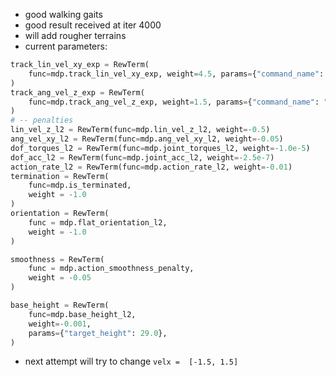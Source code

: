 - good walking gaits
- good result received at iter 4000
- will add rougher terrains
- current parameters:
```python
track_lin_vel_xy_exp = RewTerm(
    func=mdp.track_lin_vel_xy_exp, weight=4.5, params={"command_name": "base_velocity", "std": math.sqrt(0.25)}
)
track_ang_vel_z_exp = RewTerm(
    func=mdp.track_ang_vel_z_exp, weight=1.5, params={"command_name": "base_velocity", "std": math.sqrt(0.25)}
)
# -- penalties
lin_vel_z_l2 = RewTerm(func=mdp.lin_vel_z_l2, weight=-0.5)
ang_vel_xy_l2 = RewTerm(func=mdp.ang_vel_xy_l2, weight=-0.05)
dof_torques_l2 = RewTerm(func=mdp.joint_torques_l2, weight=-1.0e-5)
dof_acc_l2 = RewTerm(func=mdp.joint_acc_l2, weight=-2.5e-7)
action_rate_l2 = RewTerm(func=mdp.action_rate_l2, weight=-0.01)
termination = RewTerm(
    func=mdp.is_terminated,
    weight = -1.0
)
orientation = RewTerm(
    func = mdp.flat_orientation_l2,
    weight = -1.0
)

smoothness = RewTerm(
    func = mdp.action_smoothness_penalty,
    weight = -0.05
)

base_height = RewTerm(
    func=mdp.base_height_l2,
    weight=-0.001,
    params={"target_height": 29.0},
)
```
- next attempt will try to change `velx =  [-1.5, 1.5]`
